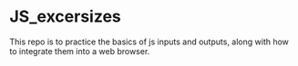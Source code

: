 # JS_excersizes
This repo is to practice the basics of js inputs and outputs, along with how to integrate them into a web browser.
